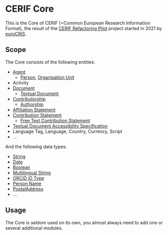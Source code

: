 # CERIF Core

This is the Core of CERIF (=Common European Research Information Format), the result of 
the [CERIF Refactoring Pilot](https://www.eurocris.org/cerif-refactoring-project-introduction) project 
started in 2021 by [euroCRIS](https://www.eurocris.org/).

## Scope

The Core consists of the following entities:
* [Agent](./entities/Agent.md)
  * [Person](./entities/Person.md), [Organisation Unit](./entities/OrgUnit.md)
* Activity
* [Document](./entities/Document.md)
  * [Textual Document](./entities/TextualDocument.md)
* [Contributorship](./entities/Contributorship.md)
  * [Authorship](./entities/Authorship.md)
* [Affiliation Statement](./entities/AffiliationStatement.md)
* [Contribution Statement](./entities/ContributionStatement.md)
  * [Free Text Contribution Statement](./entities/FreeTextContributionStatement.md)
* [Textual Document Accessibility Specification](./entities/TextualDocumentAccessibilitySpecification.md)
* Language Tag, Language, Country, Currency, Script
* ...

And the following data types:
* [String](./datatypes/String.md)
* [Date](./datatypes/Date.md)
* [Boolean](./datatypes/Boolean.md)
* [Multilingual String](./datatypes/MultilingualString.md)
* [ORCID iD Type](./datatypes/ORCID_iD_Type.md)
* [Person Name](./datatypes/PersonName.md)
* [PostalAddress](./datatypes/PostalAddress.md)
* ...

## Usage

The Core is seldom used on its own, you almost always need to add one or several additional modules.
